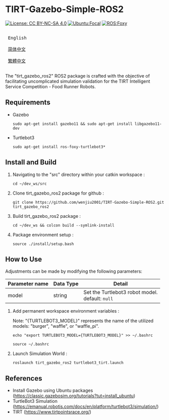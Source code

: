 # TIRT-Gazebo-Simple-ROS2

[![License: CC BY-NC-SA 4.0](https://img.shields.io/badge/License-CC_BY--NC--SA_4.0-lightgrey.svg)](https://creativecommons.org/licenses/by-nc-sa/4.0/)
[![Ubuntu:Focal](https://img.shields.io/badge/Ubuntu-Focal-brightgreen)](https://releases.ubuntu.com/focal/)
[![ROS:Foxy](https://img.shields.io/badge/ROS-Foxy-blue)](https://docs.ros.org/en/foxy/Installation/Ubuntu-Install-Debians.html)

<kbd> <br> English <br> </kbd>
<kbd> <br> [简体中文][zh-CN] <br> </kbd>
<kbd> <br> [繁體中文][zh-TW] <br> </kbd>

[zh-CN]: README_zh-CN.md
[zh-TW]: README_zh-TW.md

The "tirt_gazebo_ros2" ROS2 package is crafted with the objective of facilitating uncomplicated simulation validation for the TIRT Intelligent Service Competition - Food Runner Robots.

## Requirements

- Gazebo
   ```
   sudo apt-get install gazebo11 && sudo apt-get install libgazebo11-dev
   ```
- Turtlebot3
   ```
   sudo apt-get install ros-foxy-turtlebot3*
   ```

## Install and Build

1. Navigating to the "src" directory within your catkin workspace :
   ```
   cd ~/dev_ws/src
   ```
2. Clone tirt_gazebo_ros2 package for github :
   ```
   git clone https://github.com/wenjiu2001/TIRT-Gazebo-Simple-ROS2.git tirt_gazebo_ros2
   ```
3. Build tirt_gazebo_ros2 package :
   ```
   cd ~/dev_ws && colcon build --symlink-install
   ```
4. Package environment setup :
   ```
   source ./install/setup.bash
   ```

## How to Use

Adjustments can be made by modifying the following parameters:

| Parameter name | Data Type | Detail                                                            |
| -------------- | --------- | ----------------------------------------------------------------- |
| model          | string    | Set the Turtlebot3 robot model. <br/>default: `null`              |

1. Add permanent workspace environment variables :

   Note: "{TURTLEBOT3_MODEL}" represents the name of the utilized models: "burger", "waffle", or "waffle_pi".
   ```
   echo "export TURTLEBOT3_MODEL={TURTLEBOT3_MODEL}" >> ~/.bashrc
   ```
   ```
   source ~/.bashrc
   ```
2. Launch Simulation World :
   ```
   roslaunch tirt_gazebo_ros2 turtlebot3_tirt.launch
   ```
   
## References

- Install Gazebo using Ubuntu packages (https://classic.gazebosim.org/tutorials?tut=install_ubuntu)
- TurtleBot3 Simulation (https://emanual.robotis.com/docs/en/platform/turtlebot3/simulation/)
- TIRT (https://www.tirtpointsrace.org/)
